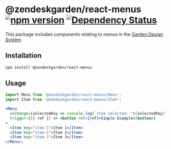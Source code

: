 # @zendeskgarden/react-menus [![npm version](https://img.shields.io/npm/v/@zendeskgarden/react-menus.svg?style=flat-square)](https://www.npmjs.com/package/@zendeskgarden/react-menus) [![Dependency Status](https://img.shields.io/david/zendeskgarden/react-components.svg?path=packages/menus&style=flat-square)](https://david-dm.org/zendeskgarden/react-components?path=packages/menus) <!-- markdownlint-disable -->

<!-- markdownlint-enable -->

This package includes components relating to menus in the
[Garden Design System](http://zendeskgarden.github.io/).

## Installation

```sh
npm install @zendeskgarden/react-menus
```

## Usage

```jsx static
import Menu from '@zendeskgarden/react-menus/Menu';
import Item from '@zendeskgarden/react-menus/Item';

<Menu
  onChange={selectedKey => console.log(`Item selected: "${selectedKey}"`)}
  trigger={({ ref }) => <button ref={ref}>Simple Example</button>}
>
  <Item key="item-1">Item 1</Item>
  <Item key="item-2">Item 2</Item>
  <Item key="item-3">Item 3</Item>
</Menu>;
```
